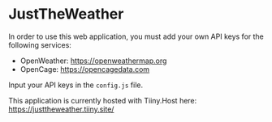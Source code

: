 # JustTheWeather

In order to use this web application, you must add your own API keys for the following services:
- OpenWeather: https://openweathermap.org
- OpenCage: https://opencagedata.com

Input your API keys in the `config.js` file.

This application is currently hosted with Tiiny.Host here: https://justtheweather.tiiny.site/
